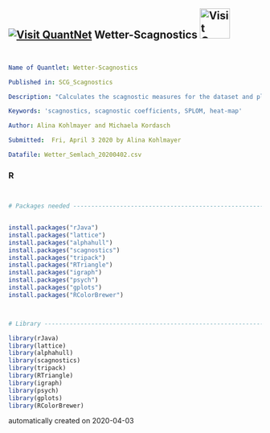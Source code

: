 ## [<img src="https://github.com/QuantLet/Styleguide-and-FAQ/blob/master/pictures/qloqo.png" alt="Visit QuantNet">](http://quantlet.de/) **Wetter-Scagnostics** [<img src="https://github.com/QuantLet/Styleguide-and-FAQ/blob/master/pictures/QN2.png" width="60" alt="Visit QuantNet 2.0">](http://quantlet.de/)

```yaml


Name of Quantlet: Wetter-Scagnostics

Published in: SCG_Scagnostics

Description: "Calculates the scagnostic measures for the dataset and plots the SPLOM, the scagnostics SPLOM and the heat-map of the scagnostic measures"

Keywords: 'scagnostics, scagnostic coefficients, SPLOM, heat-map'

Author: Alina Kohlmayer and Michaela Kordasch

Submitted:  Fri, April 3 2020 by Alina Kohlmayer

Datafile: Wetter_Semlach_20200402.csv

```

### R
```r


# Packages needed ---------------------------------------------------------


install.packages("rJava")
install.packages("lattice")
install.packages("alphahull")
install.packages("scagnostics")
install.packages("tripack")
install.packages("RTriangle")
install.packages("igraph")
install.packages("psych")
install.packages("gplots")
install.packages("RColorBrewer")



# Library -----------------------------------------------------------------

library(rJava)
library(lattice)
library(alphahull)
library(scagnostics)
library(tripack)
library(RTriangle)
library(igraph)
library(psych)
library(gplots)
library(RColorBrewer)


```

automatically created on 2020-04-03
